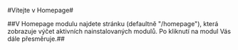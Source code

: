 #Vítejte v Homepage#

##V Homepage modulu najdete stránku (defaultně "/homepage"), která zobrazuje výčet aktivních nainstalovaných modulů. Po kliknutí na modul Vás dále přesměruje.##